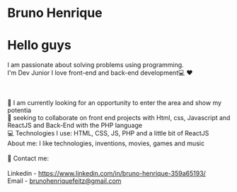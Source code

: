 
# Bruno Henrique

# Hello guys

I am passionate about solving problems using programming. <br>
I'm Dev Junior
I love front-end and back-end development:computer: :heart:

<br>

:rocket: I am currently looking for an opportunity to enter the area and show my potentia
<br>:purple_heart: seeking to collaborate on front end projects with Html, css, Javascript and ReactJS and Back-End with the PHP language
<br>:computer: Technologies I use: HTML, CSS, JS, PHP and a little bit of ReactJS
<br> About me: I like technologies, inventions, movies, games and music <br>
<br>:email: Contact me: <br>
<br>Linkedin - https://www.linkedin.com/in/bruno-henrique-359a65193/
<br>Email - brunohenriquefeitz@gmail.com
